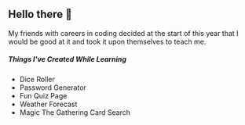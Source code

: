 ## Hello there 👋

My friends with careers in coding decided at the start of this year that I would be good at it and took it upon themselves to teach me. 

##### Things I've Created While Learning

- Dice Roller
- Password Generator
- Fun Quiz Page
- Weather Forecast
- Magic The Gathering Card Search
<!--
**Val-code-1/Val-code-1** is a ✨ _special_ ✨ repository because its `README.md` (this file) appears on your GitHub profile.

Here are some ideas to get you started:

- 🔭 I’m currently working on ...
- 🌱 I’m currently learning ...
- 👯 I’m looking to collaborate on ...
- 🤔 I’m looking for help with ...
- 💬 Ask me about ...
- 📫 How to reach me: ...
- 😄 Pronouns: ...
- ⚡ Fun fact: ...
-->
